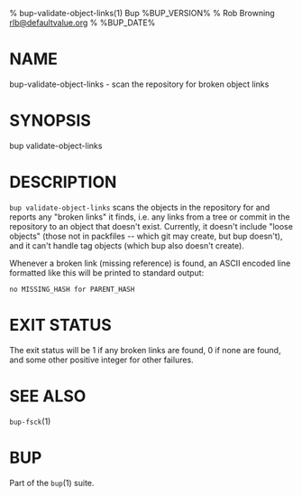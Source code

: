 % bup-validate-object-links(1) Bup %BUP_VERSION%
% Rob Browning <rlb@defaultvalue.org>
% %BUP_DATE%

# NAME

bup-validate-object-links - scan the repository for broken object links

# SYNOPSIS

bup validate-object-links

# DESCRIPTION

`bup validate-object-links` scans the objects in the repository for
and reports any "broken links" it finds, i.e. any links from a tree or
commit in the repository to an object that doesn't exist.  Currently,
it doesn't include "loose objects" (those not in packfiles -- which
git may create, but bup doesn't), and it can't handle tag objects
(which bup also doesn't create).

Whenever a broken link (missing reference) is found, an ASCII encoded
line formatted like this will be printed to standard output:

    no MISSING_HASH for PARENT_HASH

# EXIT STATUS

The exit status will be 1 if any broken links are found, 0 if none are
found, and some other positive integer for other failures.

# SEE ALSO

`bup-fsck`(1)

# BUP

Part of the `bup`(1) suite.
